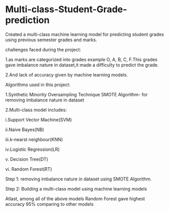 # Multi-class-Student-Grade-prediction

Created a multi-class machine learning model for predicting student grades using previous semester grades and marks.

challenges faced during the project:

1.as marks are categorized into grades example O, A, B, C, F.This grades gave imbalance nature in dataset,it made a difficulty to predict the grade.

2.And lack of accuracy given by machine learning models.

Algorithms used in this project:

1.Synthetic Minority Oversampling Technique SMOTE Algorithm- for removing imbalance nature in dataset

2.Multi-class model includes:

i.Support Vector Machine(SVM)

ii.Naive Bayes(NB)

iii.k-nearst neighbour(KNN)

iv.Logistic Regression(LR)

v. Decision Tree(DT)

vi. Random Forest(RT)


Step 1: removing imbalance nature in dataset using SMOTE Algorithm.

Step 2: Building a multi-class model using machine learning models

Atlast, among all of the above models Random Forest gave highest accuracy 95% comparing to other models 
